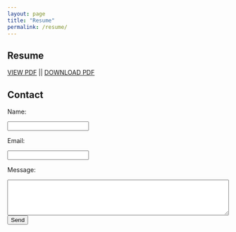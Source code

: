 ```yaml
---
layout: page
title: "Resume"
permalink: /resume/
---
```

<h2>Resume</h2>
<p align="justify"><a href="/docs/jpamata-resume.pdf">VIEW PDF</a> || <a href="/docs/jpamata-resume.pdf" download>DOWNLOAD PDF</a></p>
<h2>Contact</h2>
<form action="//formspree.io/contact@johnamata.com" method="POST">
    <p>Name: </p><input type="text" name="name"><br />
    <p>Email: </p><input type="email" name="email"><br />
    <p>Message: </p><textarea rows="5" cols="60" name="message"></textarea><br />
    <input type="submit" value="Send">
    <input type="text" name="_gotcha" style="display:none" />
</form>